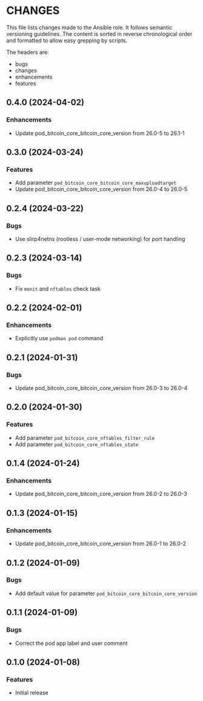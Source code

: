 # CHANGES

This file lists changes made to the Ansible role. It follows semantic versioning
guidelines. The content is sorted in reverse chronological order and formatted
to allow easy grepping by scripts.

The headers are:
- bugs
- changes
- enhancements
- features

## 0.4.0 (2024-04-02)

### Enhancements

- Update pod_bitcoin_core_bitcoin_core_version from 26.0-5 to 26.1-1

## 0.3.0 (2024-03-24)

### Features

- Add parameter `pod_bitcoin_core_bitcoin_core_maxuploadtarget`
- Update pod_bitcoin_core_bitcoin_core_version from 26.0-4 to 26.0-5

## 0.2.4 (2024-03-22)

### Bugs

- Use slirp4netns (rootless / user-mode networking) for port handling

## 0.2.3 (2024-03-14)

### Bugs

- Fix `monit` and `nftables` check task

## 0.2.2 (2024-02-01)

### Enhancements

- Explicitly use `podman pod` command

## 0.2.1 (2024-01-31)

### Bugs

- Update pod_bitcoin_core_bitcoin_core_version from 26.0-3 to 26.0-4

## 0.2.0 (2024-01-30)

### Features

- Add parameter `pod_bitcoin_core_nftables_filter_rule`
- Add parameter `pod_bitcoin_core_nftables_state`

## 0.1.4 (2024-01-24)

### Enhancements

- Update pod_bitcoin_core_bitcoin_core_version from 26.0-2 to 26.0-3

## 0.1.3 (2024-01-15)

### Enhancements

- Update pod_bitcoin_core_bitcoin_core_version from 26.0-1 to 26.0-2

## 0.1.2 (2024-01-09)

### Bugs

- Add default value for parameter `pod_bitcoin_core_bitcoin_core_version`

## 0.1.1 (2024-01-09)

### Bugs

- Correct the pod app label and user comment

## 0.1.0 (2024-01-08)

### Features

- Initial release
